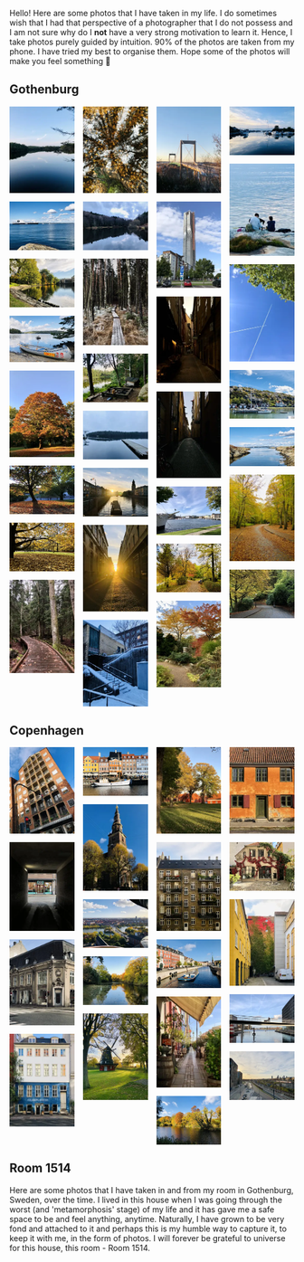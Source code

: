 <head>
  <meta charset="UTF-8">
  <meta name="viewport" content="width=device-width, initial-scale=1.0">
  <title>Image Gallery</title>
  <link rel="stylesheet" href="https://cdnjs.cloudflare.com/ajax/libs/lightgallery/2.7.1/css/lightgallery.min.css">
  <script src="https://cdnjs.cloudflare.com/ajax/libs/lightgallery/2.7.1/lightgallery.min.js"></script>
  <link rel="stylesheet" href="https://cdnjs.cloudflare.com/ajax/libs/lightgallery/2.7.1/css/lg-fullscreen.min.css">
  <script src="https://cdnjs.cloudflare.com/ajax/libs/lightgallery/2.7.1/plugins/lg-fullscreen.min.js"></script>

</head>

<body>

<style>
  .gallery {
    column-count: 4;
    column-gap: 15px;

  }
  .gallery img {
    width: 100%;
    display: block;
    margin-bottom: 15px;
  }
  img {
pointer-events: none;
  }
</style>

Hello! Here are some photos that I have taken in my life. I do sometimes wish that I had that perspective of a photographer that I do not possess and I am not sure why do I **not** have a very strong motivation to learn it. Hence, I take photos purely guided by intuition.
90% of the photos are taken from my phone. I have tried my best to organise them. Hope some of the photos will make you feel something 🙂 

<h2> Gothenburg</h2> 

<div class="gallery" id="gotgallery">
<a href="photos/gothenburg/got_1.webp">
  <img src="photos/gothenburg/thumbnail_got_1.webp" alt="Gothenburg_image_1">
</a>
<a href="photos/gothenburg/got_2.webp">
  <img src="photos/gothenburg/thumbnail_got_2.webp" alt="Gothenburg_image_2">
</a>
<a href="photos/gothenburg/got_3.webp">
  <img src="photos/gothenburg/thumbnail_got_3.webp" alt="Gothenburg_image_3">
</a>
<a href="photos/gothenburg/got_4.webp">
  <img src="photos/gothenburg/thumbnail_got_4.webp" alt="Gothenburg_image_4">
</a>
<a href="photos/gothenburg/got_5.webp">
  <img src="photos/gothenburg/thumbnail_got_5.webp" alt="Gothenburg_image_5">
</a>
<a href="photos/gothenburg/got_6.webp">
  <img src="photos/gothenburg/thumbnail_got_6.webp" alt="Gothenburg_image_6">
</a>
<a href="photos/gothenburg/got_7.webp">
  <img src="photos/gothenburg/thumbnail_got_7.webp" alt="Gothenburg_image_7">
</a>
<a href="photos/gothenburg/got_8.webp">
  <img src="photos/gothenburg/thumbnail_got_8.webp" alt="Gothenburg_image_8">
</a>
<a href="photos/gothenburg/got_9.webp">
  <img src="photos/gothenburg/thumbnail_got_9.webp" alt="Gothenburg_image_9">
</a>
<a href="photos/gothenburg/got_10.webp">
  <img src="photos/gothenburg/thumbnail_got_10.webp" alt="Gothenburg_image_10">
</a>
<a href="photos/gothenburg/got_11.webp">
  <img src="photos/gothenburg/thumbnail_got_11.webp" alt="Gothenburg_image_11">
</a>
<a href="photos/gothenburg/got_12.webp">
  <img src="photos/gothenburg/thumbnail_got_12.webp" alt="Gothenburg_image_12">
</a>
<a href="photos/gothenburg/got_13.webp">
  <img src="photos/gothenburg/thumbnail_got_13.webp" alt="Gothenburg_image_13">
</a>
<a href="photos/gothenburg/got_14.webp">
  <img src="photos/gothenburg/thumbnail_got_14.webp" alt="Gothenburg_image_14">
</a>
<a href="photos/gothenburg/got_15.webp">
  <img src="photos/gothenburg/thumbnail_got_15.webp" alt="Gothenburg_image_15">
</a>
<a href="photos/gothenburg/got_16.webp">
  <img src="photos/gothenburg/thumbnail_got_16.webp" alt="Gothenburg_image_16">
</a>
<a href="photos/gothenburg/got_17.webp">
  <img src="photos/gothenburg/thumbnail_got_17.webp" alt="Gothenburg_image_17">
</a>
<a href="photos/gothenburg/got_18.webp">
  <img src="photos/gothenburg/thumbnail_got_18.webp" alt="Gothenburg_image_18">
</a>
<a href="photos/gothenburg/got_19.webp">
  <img src="photos/gothenburg/thumbnail_got_19.webp" alt="Gothenburg_image_19">
</a>
<a href="photos/gothenburg/got_20.webp">
  <img src="photos/gothenburg/thumbnail_got_20.webp" alt="Gothenburg_image_20">
</a>
<a href="photos/gothenburg/got_21.webp">
  <img src="photos/gothenburg/thumbnail_got_21.webp" alt="Gothenburg_image_21">
</a>
<a href="photos/gothenburg/got_22.webp">
  <img src="photos/gothenburg/thumbnail_got_22.webp" alt="Gothenburg_image_22">
</a>
<a href="photos/gothenburg/got_23.webp">
  <img src="photos/gothenburg/thumbnail_got_23.webp" alt="Gothenburg_image_23">
</a>
<a href="photos/gothenburg/got_24.webp">
  <img src="photos/gothenburg/thumbnail_got_24.webp" alt="Gothenburg_image_24">
</a>
<a href="photos/gothenburg/got_25.webp">
  <img src="photos/gothenburg/thumbnail_got_25.webp" alt="Gothenburg_image_25">
</a>
<a href="photos/gothenburg/got_26.webp">
  <img src="photos/gothenburg/thumbnail_got_26.webp" alt="Gothenburg_image_26">
</a>
<a href="photos/gothenburg/got_27.webp">
  <img src="photos/gothenburg/thumbnail_got_27.webp" alt="Gothenburg_image_27">
</a>
<a href="photos/gothenburg/got_28.webp">
  <img src="photos/gothenburg/thumbnail_got_28.webp" alt="Gothenburg_image_28">
</a>
  <a href="photos/gothenburg/got_29.webp">
  <img src="photos/gothenburg/thumbnail_got_29.webp" alt="Gothenburg_image_29">
</a>
  <a href="photos/gothenburg/got_30.webp">
  <img src="photos/gothenburg/thumbnail_got_30.webp" alt="Gothenburg_image_30">
</a>
</div>

<h2> Copenhagen</h2> 

<div class="gallery" id="cphgallery">
  <a href="photos/copenhagen/cph_1.webp">
    <img src="photos/copenhagen/thumbnail_cph_1.webp" alt="Copenhagen_image_1">
  </a>
  <a href="photos/copenhagen/cph_2.webp">
    <img src="photos/copenhagen/thumbnail_cph_2.webp" alt="Copenhagen_image_2">
  </a>
  <a href="photos/copenhagen/cph_3.webp">
  <img src="photos/copenhagen/thumbnail_cph_3.webp" alt="Copenhagen_image_3"  />
</a>
<a href="photos/copenhagen/cph_4.webp">
  <img src="photos/copenhagen/thumbnail_cph_4.webp" alt="Copenhagen_image_4"  />
</a>
<a href="photos/copenhagen/cph_5.webp">
  <img src="photos/copenhagen/thumbnail_cph_5.webp" alt="Nyhaven"  />
</a>
<a href="photos/copenhagen/cph_6.webp">
  <img src="photos/copenhagen/thumbnail_cph_6.webp" alt="Church of Our Savior"  />
</a>
<a href="photos/copenhagen/cph_7.webp">
  <img src="photos/copenhagen/thumbnail_cph_7.webp" alt="City view from top of Church of Our Savior"  />
</a>
<a href="photos/copenhagen/cph_8.webp">
  <img src="photos/copenhagen/thumbnail_cph_8.webp" alt="Copenhagen_image_8"  />
</a>
<a href="photos/copenhagen/cph_9.webp">
  <img src="photos/copenhagen/thumbnail_cph_9.webp" alt="Copenhagen_image_9"  />
</a>
<a href="photos/copenhagen/cph_10.webp">
  <img src="photos/copenhagen/thumbnail_cph_10.webp" alt="Copenhagen_image_10"  />
</a>
<a href="photos/copenhagen/cph_11.webp">
  <img src="photos/copenhagen/thumbnail_cph_11.webp" alt="Copenhagen_image_11"  />
</a>
<a href="photos/copenhagen/cph_12.webp">
  <img src="photos/copenhagen/thumbnail_cph_12.webp" alt="Copenhagen_image_12"  />
</a>
<a href="photos/copenhagen/cph_13.webp">
  <img src="photos/copenhagen/thumbnail_cph_13.webp" alt="Copenhagen_image_13"  />
</a>
<a href="photos/copenhagen/cph_14.webp">
  <img src="photos/copenhagen/thumbnail_cph_14.webp" alt="Copenhagen_image_14"  />
</a>
<a href="photos/copenhagen/cph_15.webp">
  <img src="photos/copenhagen/thumbnail_cph_15.webp" alt="Copenhagen_image_15"  />
</a>
  <a href="photos/copenhagen/cph_16.webp">
  <img src="photos/copenhagen/thumbnail_cph_16.webp" alt="Copenhagen_image_16"  />
</a>
  <a href="photos/copenhagen/cph_17.webp">
  <img src="photos/copenhagen/thumbnail_cph_17.webp" alt="Copenhagen_image_17"  />
</a>
  <a href="photos/copenhagen/cph_18.webp">
  <img src="photos/copenhagen/thumbnail_cph_18.webp" alt="Copenhagen_image_18"  />
</a>
 <a>
   <img src="photos/copenhagen/thumbnail_cph_19.webp" alt="Copenhagen_image_19"  />
</a>
  <!-- More images -->
</div>

<h2> Room 1514 </h2> 
Here are some photos that I have taken in and from my room in Gothenburg, Sweden, over the time. I lived in this house when I was going through the worst (and 'metamorphosis' stage) of my life and it has gave me a safe space to be and feel anything, anytime. Naturally, I have grown to be very fond and attached to it and perhaps this is my humble way to capture it, to keep it with me, in the form of photos. I will forever be grateful to universe for this house, this room - Room 1514.

  <script>
  document.querySelectorAll('.gallery').forEach(gallery => {
  lightGallery(gallery, { download: false });
  });

    const images = document.querySelectorAll('.gallery img');
    images.forEach(img => {
    img.addEventListener('contextmenu', (e) => e.preventDefault());
  });

    const links = document.querySelectorAll('.gallery a');
    links.forEach(link => {
    link.addEventListener('contextmenu', (e) => e.preventDefault());
    });
  </script>

  <script
    type="text/javascript"
    async defer
    src="//assets.pinterest.com/js/pinit.js"
></script>
  
  </body>
